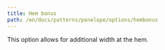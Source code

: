 ```yaml
---
title: Hem bonus
path: /en/docs/patterns/penelope/options/hembonus
---
```


This option allows for additional width at the hem.